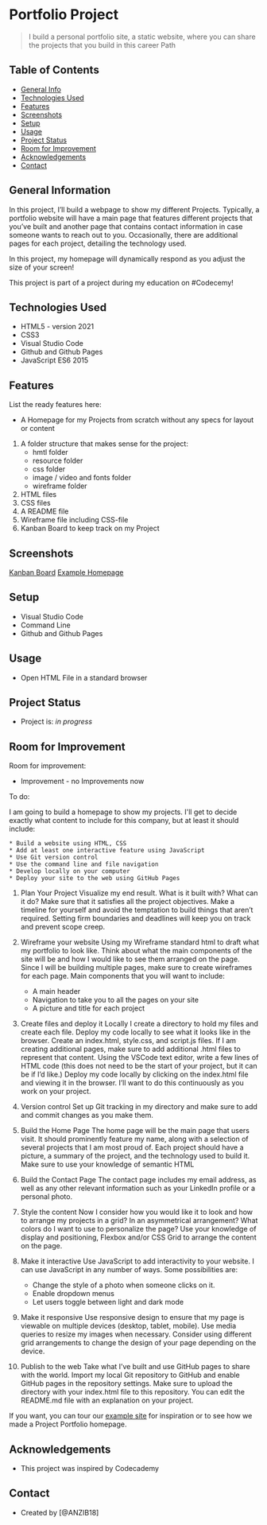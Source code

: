 # Portfolio Project

> I build a personal portfolio site, a static website, where you can share the projects that you build in this career Path

## Table of Contents

* [General Info](#general-information)
* [Technologies Used](#technologies-used)
* [Features](#features)
* [Screenshots](#screenshots)
* [Setup](#setup)
* [Usage](#usage)
* [Project Status](#project-status)
* [Room for Improvement](#room-for-improvement)
* [Acknowledgements](#acknowledgements)
* [Contact](#contact)

## General Information

In this project, I’ll build a webpage to show my different Projects. Typically, a portfolio website will have a main page that features different projects that you’ve built and another page that contains contact information in case someone wants to reach out to you. Occasionally, there are additional pages for each project, detailing the technology used.

In this project, my homepage will dynamically respond as you adjust the size of your screen! 

This project is part of a project during my education on #Codecemy!

## Technologies Used

* HTML5 - version 2021
* CSS3
* Visual Studio Code
* Github and Github Pages
* JavaScript ES6 2015

## Features

List the ready features here:

* A Homepage for my Projects from scratch without any specs for layout or content

1. A folder structure that makes sense for the project:
    * hmtl folder
    * resource folder
    * css folder
    * image / video and fonts folder
    * wireframe folder
2. HTML files
3. CSS files
4. A README file
5. Wireframe file including CSS-file
6. Kanban Board to keep track on my Project

## Screenshots

[Kanban Board](../css/resources/images/KanbanBoard.png)
[Example Homepage](../css/resources/images/example.png)

## Setup

* Visual Studio Code
* Command Line
* Github and Github Pages

## Usage

* Open HTML File in a standard browser

## Project Status

* Project is: _in progress_

## Room for Improvement

Room for improvement:

* Improvement - no Improvements now

To do:

I am going to build a homepage to show my projects. I'll get to decide exactly what content to include for this company, but at least it should include:

    * Build a website using HTML, CSS
    * Add at least one interactive feature using JavaScript 
    * Use Git version control
    * Use the command line and file navigation
    * Develop locally on your computer
    * Deploy your site to the web using GitHub Pages

1. Plan Your Project
Visualize my end result. What is it built with? What can it do? Make sure that it satisfies all the project objectives. 
Make a timeline for yourself and avoid the temptation to build things that aren’t required. Setting firm boundaries and deadlines will keep you on track and prevent scope creep.

2. Wireframe your website
Using my Wireframe standard html to draft what my portfolio to look like.
Think about what the main components of the site will be and how I would like to see them arranged on the page. Since I will be building multiple pages, make sure to create wireframes for each page.
Main components that you will want to include:
    * A main header
    * Navigation to take you to all the pages on your site
    * A picture and title for each project

3. Create files and deploy it Locally
I create a directory to hold my files and create each file. Deploy my code locally to see what it looks like in the browser.
Create an index.html, style.css, and script.js files. If I am creating additional pages, make sure to add additional .html files to represent that content. Using the VSCode text editor, write a few lines of HTML code (this does not need to be the start of your project, but it can be if I’d like.) Deploy my code locally by clicking on the index.html file and viewing it in the browser. I’ll want to do this continuously as you work on your project.

4. Version control
Set up Git tracking in my directory and make sure to add and commit changes as you make them.

5. Build the Home Page
The home page will be the main page that users visit. It should prominently feature my name, along with a selection of several projects that I am most proud of. Each project should have a picture, a summary of the project, and the technology used to build it. 
Make sure to use your knowledge of semantic HTML

6. Build the Contact Page
The contact page includes my email address, as well as any other relevant information such as your LinkedIn profile or a personal photo.

7. Style the content
Now I consider how you would like it to look and how to arrange my projects in a grid? In an asymmetrical arrangement? What colors do I want to use to personalize the page? 
Use your knowledge of display and positioning, Flexbox and/or CSS Grid to arrange the content on the page.

8. Make it interactive
Use JavaScript to add interactivity to your website.
I can use JavaScript in any number of ways. Some possibilities are:

    * Change the style of a photo when someone clicks on it.
    * Enable dropdown menus
    * Let users toggle between light and dark mode

9. Make it responsive
Use responsive design to ensure that my page is viewable on multiple devices (desktop, tablet, mobile).
Use media queries to resize my images when necessary. Consider using different grid arrangements to change the design of your page depending on the device.

10. Publish to the web
Take what I’ve built and use GitHub pages to share with the world.
Import my local Git repository to GitHub and enable GitHub pages in the repository settings. Make sure to upload the directory with your index.html file to this repository. You can edit the README.md file with an explanation on your project.

If you want, you can tour our [example site]( https://priceless-kepler-06d70c.netlify.app/) for inspiration or to see how we made a Project Portfolio homepage.

## Acknowledgements

* This project was inspired by Codecademy

## Contact

* Created by [@ANZIB18]
